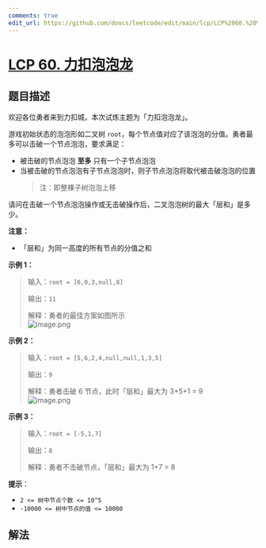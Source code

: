 ```yaml
---
comments: true
edit_url: https://github.com/doocs/leetcode/edit/main/lcp/LCP%2060.%20%E5%8A%9B%E6%89%A3%E6%B3%A1%E6%B3%A1%E9%BE%99/README.md
---
```


# [LCP 60. 力扣泡泡龙](https://leetcode.cn/problems/WInSav)

## 题目描述

<!-- 这里写题目描述 -->

欢迎各位勇者来到力扣城，本次试炼主题为「力扣泡泡龙」。

游戏初始状态的泡泡形如二叉树 `root`，每个节点值对应了该泡泡的分值。勇者最多可以击破一个节点泡泡，要求满足：

-   被击破的节点泡泡 **至多** 只有一个子节点泡泡
-   当被击破的节点泡泡有子节点泡泡时，则子节点泡泡将取代被击破泡泡的位置
    > 注：即整棵子树泡泡上移

请问在击破一个节点泡泡操作或无击破操作后，二叉泡泡树的最大「层和」是多少。

**注意：**

-   「层和」为同一高度的所有节点的分值之和

**示例 1：**

> 输入：`root = [6,0,3,null,8]`
>
> 输出：`11`
>
> 解释：勇者的最佳方案如图所示
> <br>![image.png](https://fastly.jsdelivr.net/gh/doocs/leetcode@main/lcp/LCP%2060.%20%E5%8A%9B%E6%89%A3%E6%B3%A1%E6%B3%A1%E9%BE%99/images/1648180809-XSWPLu-image.png)

**示例 2：**

> 输入：`root = [5,6,2,4,null,null,1,3,5]`
>
> 输出：`9`
>
> 解释：勇者击破 6 节点，此时「层和」最大为 3+5+1 = 9
> <br>![image.png](https://fastly.jsdelivr.net/gh/doocs/leetcode@main/lcp/LCP%2060.%20%E5%8A%9B%E6%89%A3%E6%B3%A1%E6%B3%A1%E9%BE%99/images/1648180769-TLpYop-image.png)

**示例 3：**

> 输入：`root = [-5,1,7]`
>
> 输出：`8`
>
> 解释：勇者不击破节点，「层和」最大为 1+7 = 8

**提示**：

-   `2 <= 树中节点个数 <= 10^5`
-   `-10000 <= 树中节点的值 <= 10000`

## 解法

<!-- end -->
